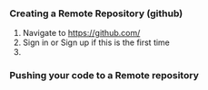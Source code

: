 ### Creating a Remote Repository (github)
1. Navigate to https://github.com/
2. Sign in or Sign up if this is the first time
3. 

### Pushing your code to a Remote repository
